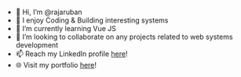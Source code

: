 - 👋 Hi, I’m @rajaruban
- 👀 I enjoy Coding & Building interesting systems
- 🌱 I’m currently learning Vue JS
- 💞️ I’m looking to collaborate on any projects related to web systems development
- 📫 Reach my LinkedIn profile <a href="https://www.linkedin.com/in/rajaruban-rajindram">here<a>!
- 🌐 Visit my portfolio <a href="https://rajaruban.github.io/portfolio/raj-portfolio.html">here</a>!

<!---
rajaruban/rajaruban is a ✨ special ✨ repository because its `README.md` (this file) appears on your GitHub profile.
You can click the Preview link to take a look at your changes.
--->
